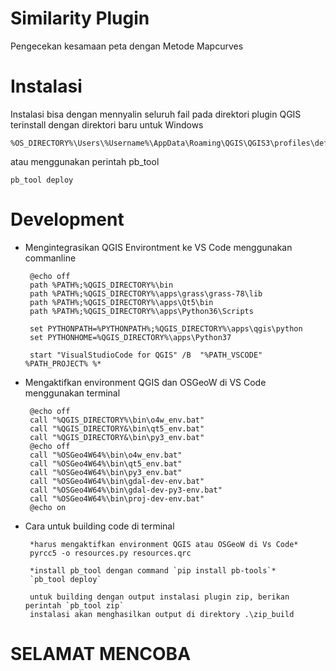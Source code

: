# Similarity Plugin

Pengecekan kesamaan peta dengan Metode Mapcurves


# Instalasi

Instalasi bisa dengan mennyalin seluruh fail pada direktori plugin QGIS terinstall
dengan direktori baru
untuk Windows 
   
    %OS_DIRECTORY%\Users\%Username%\AppData\Roaming\QGIS\QGIS3\profiles\default\python\plugins
    
atau menggunakan perintah pb_tool
    
    pb_tool deploy
    
# Development


*  Mengintegrasikan QGIS Environtment ke VS Code menggunakan commanline

        @echo off
        path %PATH%;%QGIS_DIRECTORY%\bin
        path %PATH%;%QGIS_DIRECTORY%\apps\grass\grass-78\lib
        path %PATH%;%QGIS_DIRECTORY%\apps\Qt5\bin
        path %PATH%;%QGIS_DIRECTORY%\apps\Python36\Scripts
        
        set PYTHONPATH=%PYTHONPATH%;%QGIS_DIRECTORY%\apps\qgis\python
        set PYTHONHOME=%QGIS_DIRECTORY%\apps\Python37  
        
        start "VisualStudioCode for QGIS" /B  "%PATH_VSCODE" %PATH_PROJECT% %*




*  Mengaktifkan environment QGIS dan OSGeoW di VS Code menggunakan terminal

        @echo off
        call "%QGIS_DIRECTORY%\bin\o4w_env.bat"
        call "%QGIS_DIRECTORY&\bin\qt5_env.bat"
        call "%QGIS_DIRECTORY&\bin\py3_env.bat"
        @echo off
        call "%OSGeo4W64%\bin\o4w_env.bat"
        call "%OSGeo4W64%\bin\qt5_env.bat"
        call "%OSGeo4W64%\bin\py3_env.bat"
        call "%OSGeo4W64%\bin\gdal-dev-env.bat"
        call "%OSGeo4W64%\bin\gdal-dev-py3-env.bat"
        call "%OSGeo4W64%\bin\proj-dev-env.bat"
        @echo on


*  Cara untuk building code di terminal

        *harus mengaktifkan environment QGIS atau OSGeoW di Vs Code*
        pyrcc5 -o resources.py resources.qrc
        
        *install pb_tool dengan command `pip install pb-tools`*
        `pb_tool deploy`
        
        untuk building dengan output instalasi plugin zip, berikan perintah `pb_tool zip`
        instalasi akan menghasilkan output di direktory .\zip_build
        
# SELAMAT MENCOBA
